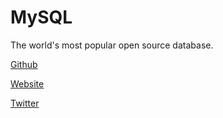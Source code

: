 # MySQL

The world's most popular open source database.

[Github](https://github.com/mysql)

[Website](https://www.mysql.com/?developerstash)

[Twitter](https://twitter.com/mysql)
